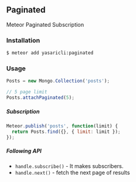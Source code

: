 ## Paginated

Meteor Paginated Subscription


### Installation

``` sh
$ meteor add yasaricli:paginated
```

### Usage

```js
Posts = new Mongo.Collection('posts');

// 5 page limit
Posts.attachPaginated(5);
```

##### Subscription

```js
Meteor.publish('posts', function(limit) {
  return Posts.find({}, { limit: limit });
});
```

##### Following API

 - `handle.subscribe()` - It makes subscribers.
 - `handle.next()` - fetch the next page of results
